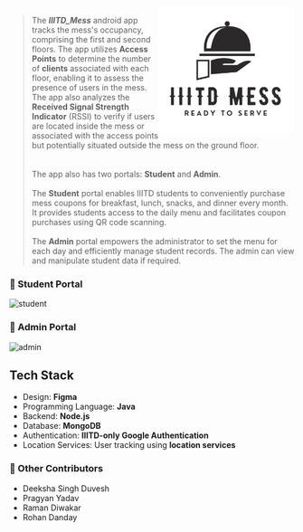 <img align="right" src="https://github.com/preraksemwal/IIITD_Mess/blob/master/iiitd_mess.png">

> The **_IIITD_Mess_** android app tracks the mess's occupancy, comprising the first and second floors. The app utilizes **Access Points** to determine the number of **clients** associated with each floor, enabling it to assess the presence of users in the mess. The app also analyzes the **Received Signal Strength Indicator** (RSSI) to verify if users are located inside the mess or associated with the access points but potentially situated outside the mess on the ground floor.</br></br></br>
The app also has two portals:  **Student** and **Admin**.</br></br>
The **Student** portal enables IIITD students to conveniently purchase mess coupons for breakfast, lunch, snacks, and dinner every month.
It provides students access to the daily menu and facilitates coupon purchases using QR code scanning.</br></br>
The **Admin** portal empowers the administrator to set the menu for each day and efficiently manage student records.
The admin can view and manipulate student data if required.</br>

### :busts_in_silhouette: Student Portal

![student](https://github.com/preraksemwal/IIITD_Mess/assets/77500750/f0c8810c-ebc2-4a9e-a58b-cf869d02d6e5)

### :busts_in_silhouette: Admin Portal

![admin](https://github.com/preraksemwal/IIITD_Mess/assets/77500750/1a647e40-2a79-4c18-99fc-8cf37629346f)



<h2> Tech Stack </h2>

- Design: **Figma**
- Programming Language: **Java**
- Backend: **Node.js**
- Database: **MongoDB**
- Authentication: **IIITD-only Google Authentication**
- Location Services: User tracking using **location services**


### :busts_in_silhouette: Other Contributors
- Deeksha Singh Duvesh
- Pragyan Yadav
- Raman Diwakar
- Rohan Danday
